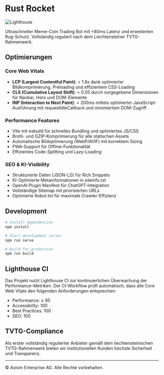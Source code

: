 # Rust Rocket

![Lighthouse](https://img.shields.io/badge/Lighthouse-Performance%3A%20100%20%7C%20Accessibility%3A%20100%20%7C%20Best%20Practices%3A%20100%20%7C%20SEO%3A%20100-success)

Ultraschneller Meme-Coin Trading Bot mit &lt;80ms Latenz und erweiterten Rug-Schutz. Vollständig reguliert nach dem Liechtensteiner TVTG-Rahmenwerk.

## Optimierungen

### Core Web Vitals

- **LCP (Largest Contentful Paint)**: < 1.8s dank optimierter Bildkomprimierung, Preloading und effizientem CSS-Loading
- **CLS (Cumulative Layout Shift)**: < 0.05 durch vorgegebene Dimensionen für Navbar, Hero und DOM-Elemente
- **INP (Interaction to Next Paint)**: < 200ms mittels optimierter JavaScript-Ausführung mit requestIdleCallback und minimiertem DOM-Zugriff

### Performance Features

- Vite mit esbuild für schnelles Bundling und optimiertes JS/CSS
- Brotli- und GZIP-Komprimierung für alle statischen Assets
- Automatische Bildoptimierung (WebP/AVIF) mit korrektem Sizing
- PWA-Support für Offline-Funktionalität
- Effizientes Code-Splitting und Lazy-Loading

### SEO & KI-Visibility

- Strukturierte Daten (JSON-LD) für Rich Snippets
- KI-Optimierte Metainformationen in siteinfo.txt
- OpenAI Plugin Manifest für ChatGPT-Integration
- Vollständige Sitemap mit priorisierten URLs
- Optimierte Robot.txt für maximale Crawler-Effizienz

## Development

```bash
# Install dependencies
npm install

# Start development server
npm run serve

# Build for production
npm run build
```

## Lighthouse CI

Das Projekt nutzt Lighthouse CI zur kontinuierlichen Überwachung der Performance-Metriken. Der CI-Workflow prüft automatisch, dass alle Core Web Vitals den folgenden Anforderungen entsprechen:

- Performance: ≥ 95
- Accessibility: 100
- Best Practices: 100
- SEO: 100

## TVTG-Compliance

Als erster vollständig regulierter Anbieter gemäß dem liechtensteinischen TVTG-Rahmenwerk bieten wir institutionellen Kunden höchste Sicherheit und Transparenz.

---

© Axiom Enterprise AG. Alle Rechte vorbehalten.
